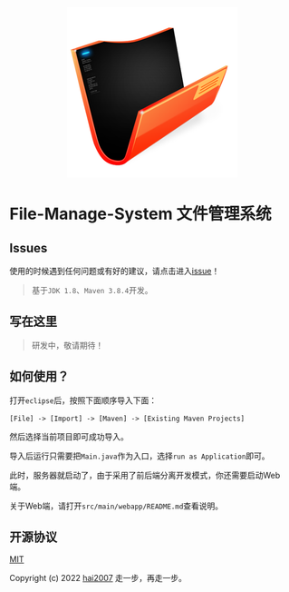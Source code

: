 <p align="center"><img src="./logo.png" alt="File-Manage-System"></p>

# File-Manage-System 文件管理系统

## Issues
使用的时候遇到任何问题或有好的建议，请点击进入[issue](https://github.com/hai2007/File-Manage-System/issues)！

> 基于```JDK 1.8```、```Maven 3.8.4```开发。

## 写在这里

> 研发中，敬请期待！

## 如何使用？

打开```eclipse```后，按照下面顺序导入下面：

```
[File] -> [Import] -> [Maven] -> [Existing Maven Projects]
```

然后选择当前项目即可成功导入。

导入后运行只需要把```Main.java```作为入口，选择```run as Application```即可。

此时，服务器就启动了，由于采用了前后端分离开发模式，你还需要启动Web端。

关于Web端，请打开```src/main/webapp/README.md```查看说明。

开源协议
---------------------------------------
[MIT](https://github.com/hai2007/File-Manage-System/blob/master/LICENSE)

Copyright (c) 2022 [hai2007](https://hai2007.gitee.io/sweethome/) 走一步，再走一步。
